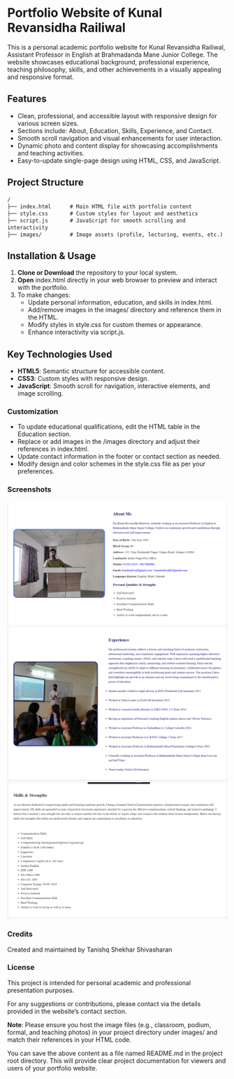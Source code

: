 <h1>Portfolio Website of Kunal Revansidha Railiwal</h1>

<p>This is a personal academic portfolio website for Kunal Revansidha Railiwal, Assistant Professor in English at Brahmadanda Mane Junior College. The website showcases educational background, professional experience, teaching philosophy, skills, and other achievements in a visually appealing and responsive format.</p>

<h2>Features</h2>

- Clean, professional, and accessible layout with responsive design for various screen sizes.
- Sections include: About, Education, Skills, Experience, and Contact.
- Smooth scroll navigation and visual enhancements for user interaction.
- Dynamic photo and content display for showcasing accomplishments and teaching activities.
- Easy-to-update single-page design using HTML, CSS, and JavaScript.

<h2>Project Structure</h2>

```
/
├── index.html      # Main HTML file with portfolio content
├── style.css       # Custom styles for layout and aesthetics
├── script.js       # JavaScript for smooth scrolling and interactivity
├── images/         # Image assets (profile, lecturing, events, etc.)
```

<h2>Installation & Usage</h2>

1. **Clone or Download** the repository to your local system.
2. **Open** index.html directly in your web browser to preview and interact with the portfolio.
3. To make changes:
   - Update personal information, education, and skills in index.html.
   - Add/remove images in the images/ directory and reference them in the HTML.
   - Modify styles in style.css for custom themes or appearance.
   - Enhance interactivity via script.js.

<h2>Key Technologies Used</h2>

- **HTML5**: Semantic structure for accessible content.
- **CSS3**: Custom styles with responsive design.
- **JavaScript**: Smooth scroll for navigation, interactive elements, and image scrolling.

<h3>Customization</h3>

- To update educational qualifications, edit the HTML table in the Education section.
- Replace or add images in the /images directory and adjust their references in index.html.
- Update contact information in the footer or contact section as needed.
- Modify design and color schemes in the style.css file as per your preferences.

<h3>Screenshots</h3>

![About section with photo and academic biography](https://github.com/Tanishq747Shivasharan/Lecturer-s-Portfolio/blob/main/Webimg/Screenshot%202025-07-22%20131504.png)
![Experience section with classroom and professional imagery](https://github.com/Tanishq747Shivasharan/Lecturer-s-Portfolio/blob/main/Webimg/Screenshot%202025-07-22%20131849.png)
![Skills and strengths listing](https://github.com/Tanishq747Shivasharan/Lecturer-s-Portfolio/blob/main/Webimg/Screenshot%202025-07-22%20131918.png)

<h3>Credits</h3>

Created and maintained by Tanishq Shekhar Shivasharan

<h3>License</h3>

This project is intended for personal academic and professional presentation purposes.

For any suggestions or contributions, please contact via the details provided in the website’s contact section.

**Note**: Please ensure you host the image files (e.g., classroom, podium, formal, and teaching photos) in your project directory under images/ and match their references in your HTML code.

You can save the above content as a file named README.md in the project root directory. This will provide clear project documentation for viewers and users of your portfolio website.
